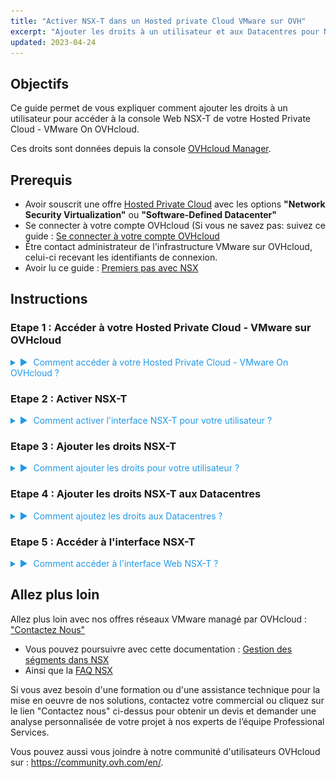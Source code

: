 ```yaml
---
title: "Activer NSX-T dans un Hosted private Cloud VMware sur OVH"
excerpt: "Ajouter les droits à un utilisateur et aux Datacentres pour NSX-T"
updated: 2023-04-24
---
```


<style>
details>summary {
	color:rgb(33, 153, 232) !important;
	cursor: pointer;
}
details>summary::before {
	content:'\25B6';
	padding-right:1ch;
}
details[open]>summary::before {
	content:'\25BC';
}
</style>

## Objectifs

Ce guide permet de vous expliquer comment ajouter les droits à un utilisateur pour accéder à la console Web NSX-T de votre Hosted Private Cloud - VMware On OVHcloud.

Ces droits sont données depuis la console [OVHcloud Manager](https://www.ovh.com/manager).


## Prerequis

- Avoir souscrit une offre [Hosted Private Cloud](https://www.ovhcloud.com/en/hosted-private-cloud/vmware/)
avec les options **"Network Security Virtualization"** ou **"Software-Defined Datacenter"** 
- Se connecter à votre compte OVHcloud (Si vous ne savez pas: suivez ce guide : [Se connecter à votre compte OVHcloud](https://help.ovhcloud.com/csm/en-account-log-in-ovhcloud-control-panel?id=kb_article_view&sysparm_article=KB0043032)</summary>
- Être contact administrateur de l'infrastructure VMware sur OVHcloud, celui-ci recevant les identifiants de connexion.
- Avoir lu ce guide : [Premiers pas avec NSX](https://help.ovhcloud.com/csm/fr-vmware-nsx-first-steps?id=kb_article_view&sysparm_article=KB0056837)

## Instructions

### Etape 1 : Accéder à votre Hosted Private Cloud - VMware sur OVHcloud
<details>

<summary>Comment accéder à votre Hosted Private Cloud - VMware On OVHcloud ?</summary>

1. Dans la console OVHcloud Manager allez dans la section du bandeau du haut central : `Hosted Private Cloud`
- <ins>Lien OVHcloud</ins> : https://www.ovh.com/manager/#/dedicated/dedicated_cloud/PCC-XXX -> Remplacez le par le nom de vôtre organization privée.
</summary>

![NSX catures](images/nsx_user_rights_7.png){.thumbnail}

</details>

### Etape 2 : Activer NSX-T
<details>

<summary>Comment activer l'interface NSX-T pour votre utilisateur ?</summary>

<summary>

2. Depuis la capture précedente, éditez l'utilisateur avec lequel vous souhaitez accéder à l'interface Web NSX-T : `"VMware" -> PCC-XX.. -> Utilisateur -> Modifier` puis activer le boutton `NSX Interface`</summary>

![NSX catures](images/nsx_user_rights_2.png){.thumbnail}

![NSX catures](images/nsx_user_rights_6.png){.thumbnail}

![NSX catures](images/nsx_user_rights_1.png){.thumbnail}

</details>

### Etape 3 : Ajouter les droits NSX-T
<details>
<summary>Comment ajouter les droits pour votre utilisateur ?</summary>

<summary>

3. Ensuite Cliquez sur : `VMware -> PCC-XX-XX-XX-XX -> Utilisateur -> Modifier`

</summary>

![NSX catures](images/nsx_user_rights_7.png){.thumbnail}

</details>


### Etape 4 : Ajouter les droits NSX-T aux Datacentres

<details>
<summary>Comment ajoutez les droits aux Datacentres ?</summary>

4. Il ne vous reste plus que à modifier les droits de chaque Datacenter souhaité en cliquant sur : `VMware -> PCC-XX-XX-XX-XX -> Utilisateur -> Voir / Modifier les droits par DC -> Modifier`


<summary>Comment activez l'accès au V(x)Lans ? </summary>

<summary>

4.1.  Une fenetre s'ouvre et choisissez les droits necessaires, vous avez 3 sections principales ->  `Accès Vsphere / Accès au vmNetwork / Accès aux V(x)Lans` 
   
   Avec comme droits : **Operateur / Administrateur / Aucun / Lecture seule**

   Pour accéder à l'interface NSX-T uniquement les droits vXlan sont necessaire en **Lecture seule**
   
   Choississez -> `Lecture seule`

</summary>

<summary>

4.1.2. Uniquement l'accès aux `V(x)Lans` en **Lecture seule** est necessaire pour accéder à l'interface Web NSX-T, si vous voulez faire des modifications dans l'interface. 

Des droits supplémentaire seront necessaires, tel que : **Opérateur ou Administrateur**

</summary>



![NSX catures](images/nsx_user_rights_8.png){.thumbnail}

</details>

### Etape 5 : Accéder à l'interface NSX-T
<details>
<summary>Comment accéder à l'interface Web NSX-T ?</summary>

<summary>

5. Toujours depuis votre arborescence Hosted Private Cloud, Cliquez sur : `VMware -> PCC-XX-XX-XX-XX`
-  <ins>Lien OVHcloud</ins> : https://www.ovh.com/manager/#/dedicated/dedicated_cloud/PCC-XX-XX-XX-XX -> Remplacez le par le nom de vôtre organization privée PCC.
</summary>

![NSX catures](images/nsx_user_rights_9.png){.thumbnail}

![NSX catures](images/nsx_user_rights_10.png){.thumbnail}

![NSX catures](images/nsx_user_rights_11.png){.thumbnail}

![NSX catures](images/nsx_user_rights_12.png){.thumbnail}

</details>

## Allez plus loin
Allez plus loin avec nos offres réseaux VMware managé par OVHcloud : ["Contactez Nous"](https://www.ovhcloud.com/fr/contact/)
- Vous pouvez poursuivre avec cette documentation : [Gestion des ségments dans NSX](https://help.ovhcloud.com/csm/fr-vmware-nsx-segment-management?id=kb_article_view&sysparm_article=KB0056848)
- Ainsi que la [FAQ NSX](https://help.ovhcloud.com/csm/fr-vmware-nsx-faq?id=kb_article_view&sysparm_article=KB0058413)

Si vous avez besoin d'une formation ou d'une assistance technique pour la mise en oeuvre de nos solutions, contactez votre commercial ou cliquez sur le lien "Contactez nous"  ci-dessus pour obtenir un devis et demander une analyse personnalisée de votre projet à nos experts de l’équipe Professional Services.

Vous pouvez aussi vous joindre à notre communité d'utilisateurs OVHcloud sur :  <https://community.ovh.com/en/>.
